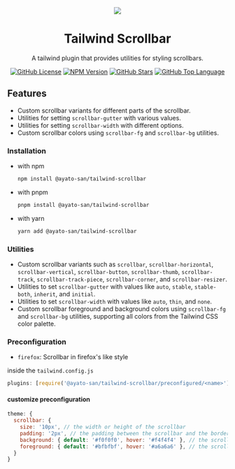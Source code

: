 <div align="center">
  <img src="https://github.com/user-attachments/assets/8cafb40e-4d62-4c38-babe-82e44449496d">
  <h1>Tailwind Scrollbar</h1>
  <p>A tailwind plugin that provides utilities for styling scrollbars.</p>
  <div>
    <a href="https://github.com/Ayato-san/tailwind-scrollbar/blob/1.x/LICENSE.md"><img alt="GitHub License" src="https://img.shields.io/github/license/Ayato-san/tailwind-scrollbar?style=for-the-badge"></a>
    <a href="https://github.com/Ayato-san/tailwind-scrollbar/releases/latest"><img alt="NPM Version" src="https://img.shields.io/github/package-json/version/Ayato-san/tailwind-scrollbar?style=for-the-badge"></a>
    <a href="https://github.com/Ayato-san/tailwind-scrollbar/stargazers"><img alt="GitHub Stars" src="https://img.shields.io/github/stars/Ayato-san/tailwind-scrollbar?style=for-the-badge"></a>
    <a href="#"><img alt="GitHub Top Language" src="https://img.shields.io/github/languages/top/Ayato-san/tailwind-scrollbar?style=for-the-badge"></a>
  </div>
</div>

## Features

- Custom scrollbar variants for different parts of the scrollbar.
- Utilities for setting `scrollbar-gutter` with various values.
- Utilities for setting `scrollbar-width` with different options.
- Custom scrollbar colors using `scrollbar-fg` and `scrollbar-bg` utilities.

### Installation

- with npm
  ```sh
  npm install @ayato-san/tailwind-scrollbar
  ```

- with pnpm
  ```sh
  pnpm install @ayato-san/tailwind-scrollbar
  ```

- with yarn
  ```sh
  yarn add @ayato-san/tailwind-scrollbar
  ```

### Utilities

- Custom scrollbar variants such as `scrollbar`, `scrollbar-horizontal`, `scrollbar-vertical`, `scrollbar-button`, `scrollbar-thumb`, `scrollbar-track`, `scrollbar-track-piece`, `scrollbar-corner`, and `scrollbar-resizer`.
- Utilities to set `scrollbar-gutter` with values like `auto`, `stable`, `stable-both`, `inherit`, and `initial`.
- Utilities to set `scrollbar-width` with values like `auto`, `thin`, and `none`.
- Custom scrollbar foreground and background colors using `scrollbar-fg` and `scrollbar-bg` utilities, supporting all colors from the Tailwind CSS color palette.

### Preconfiguration

- `firefox`: Scrollbar in firefox's like style

inside the `tailwind.config.js`

```js
plugins: [require('@ayato-san/tailwind-scrollbar/preconfigured/<name>')]
```

#### customize preconfiguration

```js
theme: {
  scrollbar: {
    size: '10px', // the width or height of the scrollbar
    padding: '2px', // the padding between the scrollbar and the border
    background: { default: '#f0f0f0', hover: '#f4f4f4' }, // the scrollbar tack color
    foreground: { default: '#bfbfbf', hover: '#a6a6a6' }, // the scrollbar thumb color
  }
}
```
